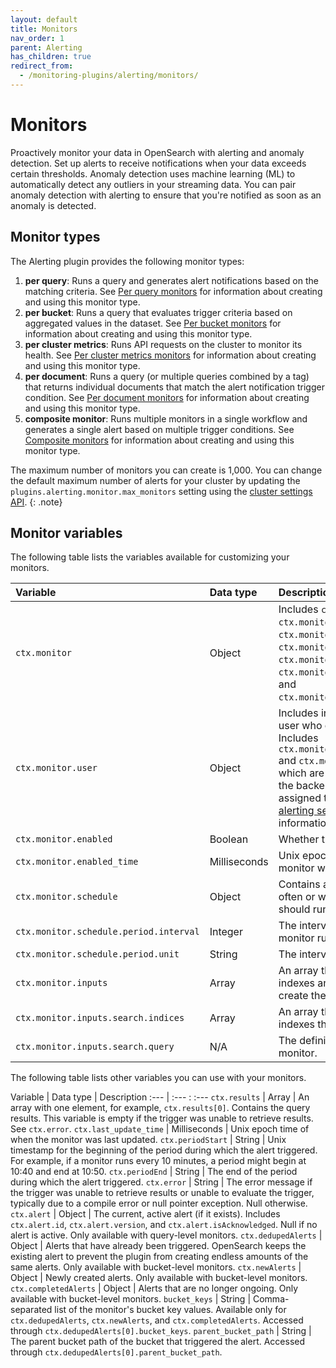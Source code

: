 ```yaml
---
layout: default
title: Monitors
nav_order: 1
parent: Alerting
has_children: true
redirect_from:
  - /monitoring-plugins/alerting/monitors/
---
```


# Monitors

Proactively monitor your data in OpenSearch with alerting and anomaly detection. Set up alerts to receive notifications when your data exceeds certain thresholds. Anomaly detection uses machine learning (ML) to automatically detect any outliers in your streaming data. You can pair anomaly detection with alerting to ensure that you're notified as soon as an anomaly is detected.

## Monitor types

The Alerting plugin provides the following monitor types:

1. **per query**: Runs a query and generates alert notifications based on the matching criteria. See [Per query monitors]({{site.url}}{{site.baseurl}}/observing-your-data/alerting/per-query-bucket-monitors/) for information about creating and using this monitor type.
1. **per bucket**: Runs a query that evaluates trigger criteria based on aggregated values in the dataset. See [Per bucket monitors]({{site.url}}{{site.baseurl}}/observing-your-data/alerting/composite-monitors/) for information about creating and using this monitor type.
1. **per cluster metrics**: Runs API requests on the cluster to monitor its health. See [Per cluster metrics monitors]({{site.url}}{{site.baseurl}}/observing-your-data/alerting/composite-monitors/) for information about creating and using this monitor type.
1. **per document**: Runs a query (or multiple queries combined by a tag) that returns individual documents that match the alert notification trigger condition. See [Per document monitors]({{site.url}}{{site.baseurl}}/observing-your-data/alerting/composite-monitors/) for information about creating and using this monitor type.
1. **composite monitor**: Runs multiple monitors in a single workflow and generates a single alert based on multiple trigger conditions. See [Composite monitors]({{site.url}}{{site.baseurl}}/observing-your-data/alerting/composite-monitors/) for information about creating and using this monitor type.

The maximum number of monitors you can create is 1,000. You can change the default maximum number of alerts for your cluster by updating the `plugins.alerting.monitor.max_monitors` setting using the [cluster settings API]({{site.url}}{{site.baseurl}}/observing-your-data/alerting/settings/).
{: .note}

## Monitor variables

The following table lists the variables available for customizing your monitors.

Variable | Data type | Description
:--- | :--- | :---
`ctx.monitor` | Object | Includes `ctx.monitor.name`, `ctx.monitor.type`, `ctx.monitor.enabled`, `ctx.monitor.enabled_time`, `ctx.monitor.schedule`, `ctx.monitor.inputs`, `triggers` and `ctx.monitor.last_update_time`.
`ctx.monitor.user` | Object | Includes information about the user who created the monitor. Includes `ctx.monitor.user.backend_roles` and `ctx.monitor.user.roles`, which are arrays that contain the backend roles and roles assigned to the user. See [alerting security]({{site.url}}{{site.baseurl}}/monitoring-plugins/alerting/security/) for more information.
`ctx.monitor.enabled` | Boolean | Whether the monitor is enabled.
`ctx.monitor.enabled_time` | Milliseconds | Unix epoch time of when the monitor was last enabled.
`ctx.monitor.schedule` | Object | Contains a schedule of how often or when the monitor should run.
`ctx.monitor.schedule.period.interval` | Integer | The interval at which the monitor runs.
`ctx.monitor.schedule.period.unit` | String | The interval's unit of time.
`ctx.monitor.inputs` | Array | An array that contains the indexes and definition used to create the monitor.
`ctx.monitor.inputs.search.indices` | Array | An array that contains the indexes the monitor observes.
`ctx.monitor.inputs.search.query` | N/A | The definition used to define the monitor.

The following table lists other variables you can use with your monitors.

Variable | Data type | Description
:--- | :--- : :---
`ctx.results` | Array | An array with one element, for example,  `ctx.results[0]`. Contains the query results. This variable is empty if the trigger was unable to retrieve results. See `ctx.error`.
`ctx.last_update_time` | Milliseconds | Unix epoch time of when the monitor was last updated.
`ctx.periodStart` | String | Unix timestamp for the beginning of the period during which the alert triggered. For example, if a monitor runs every 10 minutes, a period might begin at 10:40 and end at 10:50.
`ctx.periodEnd` | String | The end of the period during which the alert triggered.
`ctx.error` | String | The error message if the trigger was unable to retrieve results or unable to evaluate the trigger, typically due to a compile error or null pointer exception. Null otherwise.
`ctx.alert` | Object | The current, active alert (if it exists). Includes `ctx.alert.id`, `ctx.alert.version`, and `ctx.alert.isAcknowledged`. Null if no alert is active. Only available with query-level monitors.
`ctx.dedupedAlerts` | Object | Alerts that have already been triggered. OpenSearch keeps the existing alert to prevent the plugin from creating endless amounts of the same alerts. Only available with bucket-level monitors.
`ctx.newAlerts` | Object | Newly created alerts. Only available with bucket-level monitors.
`ctx.completedAlerts` | Object | Alerts that are no longer ongoing. Only available with bucket-level monitors.
`bucket_keys` | String | Comma-separated list of the monitor's bucket key values. Available only for `ctx.dedupedAlerts`, `ctx.newAlerts`, and `ctx.completedAlerts`. Accessed through `ctx.dedupedAlerts[0].bucket_keys`.
`parent_bucket_path` | String | The parent bucket path of the bucket that triggered the alert. Accessed through `ctx.dedupedAlerts[0].parent_bucket_path`.

